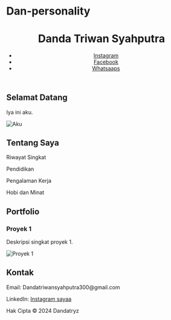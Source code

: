 # Dan-personality<!DOCTYPE html>
<html lang="en">
<head>
    <meta charset="UTF-8">
    <meta name="viewport" content="width=device-width, initial-scale=1.0">
    <link rel="stylesheet" href="styles.css">
</head>
<body>
    <header>
        <div class="container">
            <h1>Danda Triwan Syahputra</h1>
            <nav>
                <ul>
                    <li><a href="https://www.instagram.com/irvine_nda/#home">Instagram</a></li>
                    <li><a href="https://www.facebook.com/danda.triwnsyhputra.1/#about">Facebook</a></li>
                    <li><a href="https://wa.link/218hjt#portfolio">Whatsaaps</a></li>
                </ul>
            </nav>
        </div>
    </header>
    <section id="home">
        <div class="container">
            <h2>Selamat Datang</h2>
            <p>Iya ini aku.</p>
            <img src="https://instagram.fpnh19-1.fna.fbcdn.net/v/t51.2885-19/451976186_1042145077321035_8292253535291442831_n.jpg?stp=dst-jpg_s150x150&_nc_ht=instagram.fpnh19-1.fna.fbcdn.net&_nc_cat=103&_nc_ohc=lPGS3ce1qXMQ7kNvgGgzbZR&edm=AEhyXUkBAAAA&ccb=7-5&oh=00_AYBIt7JIAF3wl-4xbMxikZPZ1HiRuKrHgSQoPYY-EO4YMQ&oe=66A4C70F&_nc_sid=8f1549" alt="Aku">
        </div>
    </section>
    <section id="about">
        <div class="container">
            <h2>Tentang Saya</h2>
            <p>Riwayat Singkat</p>
            <p>Pendidikan</p>
            <p>Pengalaman Kerja</p>
            <p>Hobi dan Minat</p>
        </div>
    </section>
    <section id="portfolio">
        <div class="container">
            <h2>Portfolio</h2>
            <div class="project">
                <h3>Proyek 1</h3>
                <p>Deskripsi singkat proyek 1.</p>
                <img src="proyek1.jpg" alt="Proyek 1">
            </div>
            <!-- Tambahkan proyek lainnya di sini -->
        </div>
    </section>
    <section id="contact">
        <div class="container">
            <h2>Kontak</h2>
            <form action="submit-form.php" method="post">
         <p>Email: Dandatriwansyahputra300@gmail.com</p>
            <p>LinkedIn: <a href="https://www.instagram.com/irvine_nda">Instagram sayaa</a></p>
        </div>
    </section>
    <footer>
        <div class="container">
            <p>Hak Cipta © 2024 Dandatryz</p>
        </div>
    </footer>
</body>
</html>
